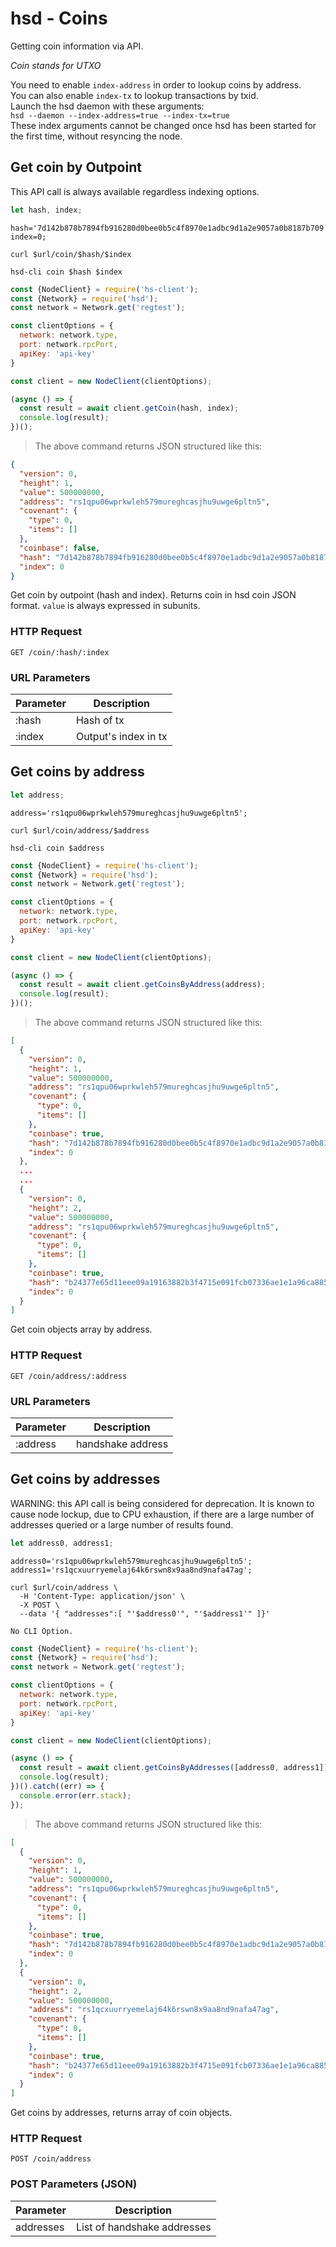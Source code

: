 # hsd - Coins
Getting coin information via API.

*Coin stands for UTXO*

<aside class="info">
You need to enable <code>index-address</code> in order to lookup coins by address.<br>
You can also enable <code>index-tx</code> to lookup transactions by txid.<br>
Launch the hsd daemon with these arguments:<br>
<code>hsd --daemon --index-address=true --index-tx=true</code><br>
These index arguments cannot be changed once hsd has been started for the first time, without resyncing the node.
</aside>


## Get coin by Outpoint

<aside class="info">
This API call is always available regardless indexing options.
</aside>

```javascript
let hash, index;
```

```shell--vars
hash='7d142b878b7894fb916280d0bee0b5c4f8970e1adbc9d1a2e9057a0b8187b709';
index=0;
```

```shell--curl
curl $url/coin/$hash/$index
```

```shell--cli
hsd-cli coin $hash $index
```

```javascript
const {NodeClient} = require('hs-client');
const {Network} = require('hsd');
const network = Network.get('regtest');

const clientOptions = {
  network: network.type,
  port: network.rpcPort,
  apiKey: 'api-key'
}

const client = new NodeClient(clientOptions);

(async () => {
  const result = await client.getCoin(hash, index);
  console.log(result);
})();
```

> The above command returns JSON structured like this:

```json
{
  "version": 0,
  "height": 1,
  "value": 500000000,
  "address": "rs1qpu06wprkwleh579mureghcasjhu9uwge6pltn5",
  "covenant": {
    "type": 0,
    "items": []
  },
  "coinbase": false,
  "hash": "7d142b878b7894fb916280d0bee0b5c4f8970e1adbc9d1a2e9057a0b8187b709",
  "index": 0
}
```

Get coin by outpoint (hash and index). Returns coin in hsd coin JSON format.
`value` is always expressed in subunits.

### HTTP Request
`GET /coin/:hash/:index`

### URL Parameters
Parameter | Description
--------- | -----------
:hash     | Hash of tx
:index    | Output's index in tx



## Get coins by address

```javascript
let address;
```

```shell--vars
address='rs1qpu06wprkwleh579mureghcasjhu9uwge6pltn5';
```

```shell--curl
curl $url/coin/address/$address
```

```shell--cli
hsd-cli coin $address
```

```javascript
const {NodeClient} = require('hs-client');
const {Network} = require('hsd');
const network = Network.get('regtest');

const clientOptions = {
  network: network.type,
  port: network.rpcPort,
  apiKey: 'api-key'
}

const client = new NodeClient(clientOptions);

(async () => {
  const result = await client.getCoinsByAddress(address);
  console.log(result);
})();
```

> The above command returns JSON structured like this:

```json
[
  {
    "version": 0,
    "height": 1,
    "value": 500000000,
    "address": "rs1qpu06wprkwleh579mureghcasjhu9uwge6pltn5",
    "covenant": {
      "type": 0,
      "items": []
    },
    "coinbase": true,
    "hash": "7d142b878b7894fb916280d0bee0b5c4f8970e1adbc9d1a2e9057a0b8187b709",
    "index": 0
  },
  ...
  ...
  {
    "version": 0,
    "height": 2,
    "value": 500000000,
    "address": "rs1qpu06wprkwleh579mureghcasjhu9uwge6pltn5",
    "covenant": {
      "type": 0,
      "items": []
    },
    "coinbase": true,
    "hash": "b24377e65d11eee09a19163882b3f4715e091fcb07336ae1e1a96ca8854b4326",
    "index": 0
  }
]
```

Get coin objects array by address.

### HTTP Request
`GET /coin/address/:address`

### URL Parameters
Parameter | Description
--------- | -----------
:address  | handshake address



## Get coins by addresses

<aside class="warning">
WARNING: this API call is being considered for deprecation. It is known to cause
node lockup, due to CPU exhaustion, if there are a large number of addresses queried
or a large number of results found.
</aside>

```javascript
let address0, address1;
```

```shell--vars
address0='rs1qpu06wprkwleh579mureghcasjhu9uwge6pltn5';
address1='rs1qcxuurryemelaj64k6rswn8x9aa8nd9nafa47ag';
```

```shell--curl
curl $url/coin/address \
  -H 'Content-Type: application/json' \
  -X POST \
  --data '{ "addresses":[ "'$address0'", "'$address1'" ]}'
```

```shell--cli
No CLI Option.
```

```javascript
const {NodeClient} = require('hs-client');
const {Network} = require('hsd');
const network = Network.get('regtest');

const clientOptions = {
  network: network.type,
  port: network.rpcPort,
  apiKey: 'api-key'
}

const client = new NodeClient(clientOptions);

(async () => {
  const result = await client.getCoinsByAddresses([address0, address1]);
  console.log(result);
})().catch((err) => {
  console.error(err.stack);
});
```

> The above command returns JSON structured like this:

```json
[
  {
    "version": 0,
    "height": 1,
    "value": 500000000,
    "address": "rs1qpu06wprkwleh579mureghcasjhu9uwge6pltn5",
    "covenant": {
      "type": 0,
      "items": []
    },
    "coinbase": true,
    "hash": "7d142b878b7894fb916280d0bee0b5c4f8970e1adbc9d1a2e9057a0b8187b709",
    "index": 0
  },
  {
    "version": 0,
    "height": 2,
    "value": 500000000,
    "address": "rs1qcxuurryemelaj64k6rswn8x9aa8nd9nafa47ag",
    "covenant": {
      "type": 0,
      "items": []
    },
    "coinbase": true,
    "hash": "b24377e65d11eee09a19163882b3f4715e091fcb07336ae1e1a96ca8854b4326",
    "index": 0
  }
]

```

Get coins by addresses, returns array of coin objects.

### HTTP Request
`POST /coin/address`

### POST Parameters (JSON)
Parameter | Description
--------- | -----------
addresses | List of handshake addresses
